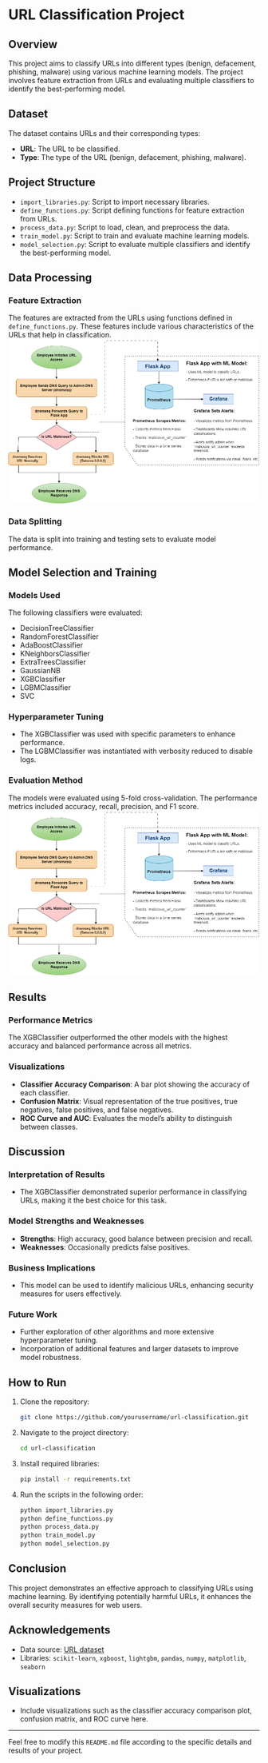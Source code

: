 # URL Classification Project

## Overview
This project aims to classify URLs into different types (benign, defacement, phishing, malware) using various machine learning models. The project involves feature extraction from URLs and evaluating multiple classifiers to identify the best-performing model.

## Dataset
The dataset contains URLs and their corresponding types:
- **URL**: The URL to be classified.
- **Type**: The type of the URL (benign, defacement, phishing, malware).

## Project Structure
- `import_libraries.py`: Script to import necessary libraries.
- `define_functions.py`: Script defining functions for feature extraction from URLs.
- `process_data.py`: Script to load, clean, and preprocess the data.
- `train_model.py`: Script to train and evaluate machine learning models.
- `model_selection.py`: Script to evaluate multiple classifiers and identify the best-performing model.

## Data Processing
### Feature Extraction
The features are extracted from the URLs using functions defined in `define_functions.py`. These features include various characteristics of the URLs that help in classification.
![Flowchart](dnsfiltering.png)
### Data Splitting
The data is split into training and testing sets to evaluate model performance.

## Model Selection and Training
### Models Used
The following classifiers were evaluated:
- DecisionTreeClassifier
- RandomForestClassifier
- AdaBoostClassifier
- KNeighborsClassifier
- ExtraTreesClassifier
- GaussianNB
- XGBClassifier
- LGBMClassifier
- SVC

### Hyperparameter Tuning
- The XGBClassifier was used with specific parameters to enhance performance.
- The LGBMClassifier was instantiated with verbosity reduced to disable logs.

### Evaluation Method
The models were evaluated using 5-fold cross-validation. The performance metrics included accuracy, recall, precision, and F1 score.
![Flowchart](dnsfiltering.png)

## Results
### Performance Metrics
The XGBClassifier outperformed the other models with the highest accuracy and balanced performance across all metrics.

### Visualizations
- **Classifier Accuracy Comparison**: A bar plot showing the accuracy of each classifier.
- **Confusion Matrix**: Visual representation of the true positives, true negatives, false positives, and false negatives.
- **ROC Curve and AUC**: Evaluates the model’s ability to distinguish between classes.

## Discussion
### Interpretation of Results
- The XGBClassifier demonstrated superior performance in classifying URLs, making it the best choice for this task.

### Model Strengths and Weaknesses
- **Strengths**: High accuracy, good balance between precision and recall.
- **Weaknesses**: Occasionally predicts false positives.

### Business Implications
- This model can be used to identify malicious URLs, enhancing security measures for users effectively.

### Future Work
- Further exploration of other algorithms and more extensive hyperparameter tuning.
- Incorporation of additional features and larger datasets to improve model robustness.

## How to Run
1. Clone the repository:
    ```bash
    git clone https://github.com/yourusername/url-classification.git
    ```
2. Navigate to the project directory:
    ```bash
    cd url-classification
    ```
3. Install required libraries:
    ```bash
    pip install -r requirements.txt
    ```
4. Run the scripts in the following order:
    ```bash
    python import_libraries.py
    python define_functions.py
    python process_data.py
    python train_model.py
    python model_selection.py
    ```

## Conclusion
This project demonstrates an effective approach to classifying URLs using machine learning. By identifying potentially harmful URLs, it enhances the overall security measures for web users.

## Acknowledgements
- Data source: [URL dataset](#)
- Libraries: `scikit-learn`, `xgboost`, `lightgbm`, `pandas`, `numpy`, `matplotlib`, `seaborn`

## Visualizations
- Include visualizations such as the classifier accuracy comparison plot, confusion matrix, and ROC curve here.

---

Feel free to modify this `README.md` file according to the specific details and results of your project.

